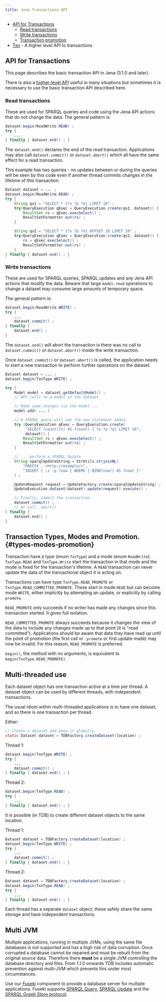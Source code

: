 ```yaml
---
title: Jena Transactions API
---
```


-   [API for Transactions](#api-for-transactions)
    - [Read transactions](#read-transactions)
    - [Write transactions](#write-transactions)
    - [Transaction promotion](#types-modes-promotion)
-   [Txn](txn.html) - A higher level API to transactions

## API for Transactions

This page describes the basic transaction API in Jena (3.1.0 and later).

There is also a [higher-level API](txn.html) useful in many situations
but sometimes it is necessary to use the basic transaction API described here.

### Read transactions

These are used for SPARQL queries and code using the Jena API
actions that do not change the data.  The general pattern is:

```java
dataset.begin(ReadWrite.READ) ;
try {
    ...
} finally { dataset.end() ; }
```

The `dataset.end()` declares the end of the read transaction.  Applications may also call
`dataset.commit()` or `dataset.abort()` which all have the same effect for a read transaction.

This example has two queries - no updates between or during the queries will be seen by
this code even if another thread commits changes in the lifetime of this transaction.

```java
Dataset dataset = ... ;
dataset.begin(ReadWrite.READ) ;
try {
    String qs1 = "SELECT * {?s ?p ?o} LIMIT 10" ;        
    try(QueryExecution qExec = QueryExecution.create(qs1, dataset)) {
        ResultSet rs = qExec.execSelect() ;
        ResultSetFormatter.out(rs) ;
    }

    String qs2 = "SELECT * {?s ?p ?o} OFFSET 10 LIMIT 10" ;  
    try(QueryExecution qExec = QueryExecution.create(qs2, dataset)) {
        rs = qExec.execSelect() ;
        ResultSetFormatter.out(rs) ;
    }
} finally { dataset.end() ; }
```

### Write transactions

These are used for SPARQL queries, SPARQL updates and any Jena API
actions that modify the data.  Beware that large `model.read`
operations to change a dataset may consume large amounts of temporary space.

The general pattern is:

```java
dataset.begin(ReadWrite.WRITE) ;
try {
    ...
    dataset.commit() ;
} finally {
    dataset.end() ;
}
```

The  `dataset.end()` will abort the transaction is there was no call to
`dataset.commit()` or `dataset.abort()` inside the write transaction.

Once `dataset.commit()` or `dataset.abort()` is called, the application
needs to start a new transaction to perform further operations on the
dataset.

```java
Dataset dataset = ... ;
dataset.begin(TxnType.WRITE) ;

try {
    Model model = dataset.getDefaultModel() ;
    // API calls to a model in the dataset

    // Make some changes via the model ...
    model.add( ... )

    // A SPARQL query will see the new statement added.
    try (QueryExecution qExec = QueryExecution.create(
         "SELECT (count(?s) AS ?count) { ?s ?p ?o} LIMIT 10",
         dataset)) {
        ResultSet rs = qExec.execSelect() ;
        ResultSetFormatter.out(rs) ;
    }

    // ... perform a SPARQL Update
    String sparqlUpdateString = StrUtils.strjoinNL(
        "PREFIX . <http://example/>",
        "INSERT { :s :p ?now } WHERE { BIND(now() AS ?now) }"
    ) ;

    UpdateRequest request = UpdateFactory.create(sparqlUpdateString) ;
    UpdateExecution.dataset(dataset).update(request).execute() ;

    // Finally, commit the transaction.
    dataset.commit() ;
    // Or call .abort()
} finally {
    dataset.end() ;
}
```

## Transaction Types, Modes and Promotion. {#types-modes-promotion}

Transaction have a type (enum `TxnType`) and a mode (enum `ReadWrite`).
`TxnType.READ` and `TxnType.Write` start the transaction in
that mode and the mode is fixed for the transaction's lifetime. A `READ`
transaction can never update the data of the transactional object it is
acting on.

Transactions can have type `TxnType.READ_PROMOTE` or
`TxnType.READ_COMMITTED_PROMOTE`. These start in mode `READ` but can
become mode `WRITE`, either implicitly by attempting an update, or
explicitly by calling `promote`.

`READ_PROMOTE` only succeeds if no writer has made any changes since
this transaction started. It gives full isolation.

`READ_COMMITTED_PROMOTE` always succeeds because it changes the view of
the data to include any changes made up to that point (it is "read
committed"). Applications should be aware that data they have read up
until the point of promotion (the first call or `.promote` or first
update made) may now be invalid. For this reason, `READ_PROMOTE` is preferred.

`begin()`, the method with no arguments, is equivalent to
`begin(TxnType.READ_PROMOTE)`.

## Multi-threaded use

Each dataset object has one transaction active at a time per thread.
A dataset object can be used by different threads, with independent transactions.

The usual idiom within multi-threaded applications is to have
one dataset, and so there is one transaction per thread.

Either:

```java
// Create a dataset and keep it globally.
static Dataset dataset = TDBFactory.createDataset(location) ;
```

Thread 1:

```java
dataset.begin(TxnType.WRITE) ;
try {
    ...
    dataset.commit() ;
} finally { dataset.end() ; }
```

Thread 2:

```java
dataset.begin(TxnType.READ) ;
try {
    ...
} finally { dataset.end() ; }
```

It is possible (in TDB) to create different dataset objects to the same location.

Thread 1:

```java
Dataset dataset = TDBFactory.createDataset(location) ;
dataset.begin(TxnType.WRITE) ;
try {
    ...
    dataset.commit() ;
} finally { dataset.end() ; }
```

Thread 2:

```java
Dataset dataset = TDBFactory.createDataset(location) ;
dataset.begin(TxnType.READ) ;
try {
    ...
} finally { dataset.end() ; }
```

Each thread has a separate `dataset` object; these safely share the
same storage and have independent transactions.

## Multi JVM

Multiple applications, running in multiple JVMs, using the same file
databases is not supported and has a high risk of data corruption.  Once
corrupted a database cannot be repaired and must be rebuilt from the
original source data. Therefore there **must** be a single JVM
controlling the database directory and files.  From 1.1.0 onwards TDB
includes automatic prevention against multi-JVM which prevents this
under most circumstances.

Use our [Fuseki](../fuseki2/) component to provide a
database server for multiple applications. Fuseki supports
[SPARQL Query](http://www.w3.org/TR/sparql11-query/),
[SPARQL Update](http://www.w3.org/TR/sparql11-update/) and the
[SPARQL Graph Store protocol](http://www.w3.org/TR/sparql11-http-rdf-update/).
